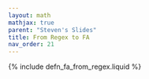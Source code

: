 ```yaml
---
layout: math
mathjax: true
parent: "Steven's Slides"
title: From Regex to FA
nav_order: 21
---
```


{% include defn_fa_from_regex.liquid %}